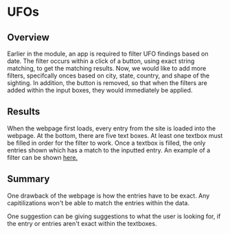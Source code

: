 # UFOs

## Overview

Earlier in the module, an app is required to filter UFO findings based on date. The filter occurs within a click of a button, using exact string matching, to get the matching results. Now, we would like to add more filters, specifcally onces based on city, state, country, and shape of the sighting. In addition, the button is removed, so that when the filters are added within the input boxes, they would immediately be applied.

## Results

When the webpage first loads, every entry from the site is loaded into the webpage. At the bottom, there are five text boxes. At least one textbox must be filled in order for the filter to work. Once a textbox is filled, the only entries shown which has a match to the inputted entry. An example of a filter can be shown [here.](./static/images/filter_example.PNG)

## Summary

One drawback of the webpage is how the entries have to be exact. Any capitilizations won't be able to match the entries within the data.

One suggestion can be giving suggestions to what the user is looking for, if the entry or entries aren't exact within the textboxes.
